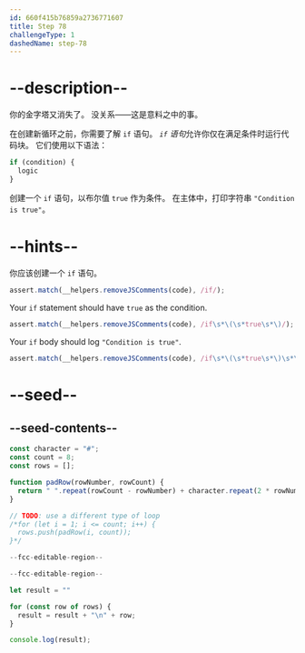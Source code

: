```yaml
---
id: 660f415b76859a2736771607
title: Step 78
challengeType: 1
dashedName: step-78
---
```


# --description--

你的金字塔又消失了。 没关系——这是意料之中的事。

在创建新循环之前，你需要了解 `if` 语句。 <dfn>`if` 语句</dfn>允许你仅在满足条件时运行代码块。 它们使用以下语法：

```js
if (condition) {
  logic
}
```

创建一个 `if` 语句，以布尔值 `true` 作为条件。 在主体中，打印字符串 `"Condition is true"`。

# --hints--

你应该创建一个 `if` 语句。

```js
assert.match(__helpers.removeJSComments(code), /if/);
```

Your `if` statement should have `true` as the condition.

```js
assert.match(__helpers.removeJSComments(code), /if\s*\(\s*true\s*\)/);
```

Your `if` body should log `"Condition is true"`.

```js
assert.match(__helpers.removeJSComments(code), /if\s*\(\s*true\s*\)\s*\{\s*console\.log\(\s*("|')Condition is true\1\s*\);?/);
```

# --seed--

## --seed-contents--

```js
const character = "#";
const count = 8;
const rows = [];

function padRow(rowNumber, rowCount) {
  return " ".repeat(rowCount - rowNumber) + character.repeat(2 * rowNumber - 1) + " ".repeat(rowCount - rowNumber);
}

// TODO: use a different type of loop
/*for (let i = 1; i <= count; i++) {
  rows.push(padRow(i, count));
}*/

--fcc-editable-region--

--fcc-editable-region--

let result = ""

for (const row of rows) {
  result = result + "\n" + row;
}

console.log(result);
```
